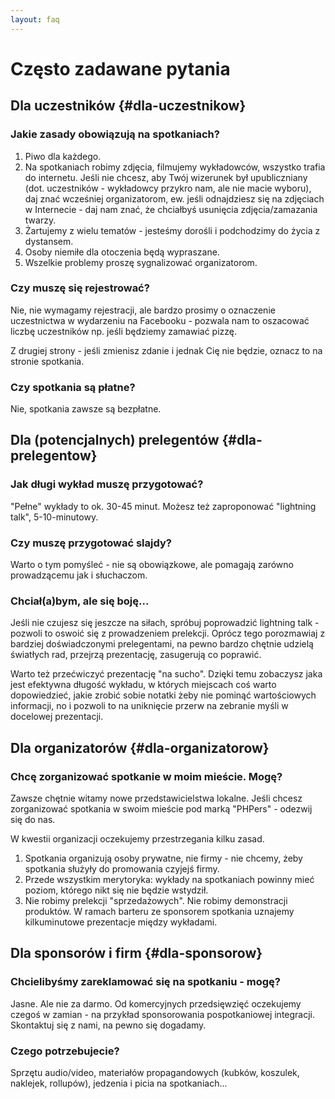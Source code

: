 ```yaml
---
layout: faq
---
```

# Często zadawane pytania

## Dla uczestników {#dla-uczestnikow}

### Jakie zasady obowiązują na spotkaniach?

1.  Piwo dla każdego.
2.  Na spotkaniach robimy zdjęcia, filmujemy wykładowców, wszystko trafia do
    internetu. Jeśli nie chcesz, aby Twój wizerunek był upubliczniany (dot.
    uczestników - wykładowcy przykro nam, ale nie macie wyboru), daj znać
    wcześniej organizatorom, ew. jeśli odnajdziesz się na zdjęciach w
    Internecie - daj nam znać, że chciałbyś usunięcia zdjęcia/zamazania twarzy.
3.  Żartujemy z wielu tematów - jesteśmy dorośli i podchodzimy do życia z
    dystansem.
4.  Osoby niemiłe dla otoczenia będą wypraszane.
5.  Wszelkie problemy proszę sygnalizować organizatorom.

### Czy muszę się rejestrować?

Nie, nie wymagamy rejestracji, ale bardzo prosimy o oznaczenie uczestnictwa w
wydarzeniu na Facebooku - pozwala nam to oszacować liczbę uczestników np. jeśli
będziemy zamawiać pizzę.

Z drugiej strony - jeśli zmienisz zdanie i jednak Cię nie będzie, oznacz to na
stronie spotkania.

### Czy spotkania są płatne?

Nie, spotkania zawsze są bezpłatne.

## Dla (potencjalnych) prelegentów {#dla-prelegentow}

### Jak długi wykład muszę przygotować?

"Pełne" wykłady to ok. 30-45 minut. Możesz też zaproponować "lightning talk",
5-10-minutowy.

### Czy muszę przygotować slajdy?

Warto o tym pomyśleć - nie są obowiązkowe, ale pomagają zarówno prowadzącemu
jak i słuchaczom.

### Chciał(a)bym, ale się boję...

Jeśli nie czujesz się jeszcze na siłach, spróbuj poprowadzić lightning talk -
pozwoli to oswoić się z prowadzeniem prelekcji. Oprócz tego porozmawiaj z
bardziej doświadczonymi prelegentami, na pewno bardzo chętnie udzielą światłych
rad, przejrzą prezentację, zasugerują co poprawić.

Warto też przećwiczyć prezentację "na sucho". Dzięki temu zobaczysz jaka jest
efektywna długość wykładu, w których miejscach coś warto dopowiedzieć, jakie
zrobić sobie notatki żeby nie pominąć wartościowych informacji, no i pozwoli to
na uniknięcie przerw na zebranie myśli w docelowej prezentacji.

## Dla organizatorów {#dla-organizatorow}

### Chcę zorganizować spotkanie w moim mieście. Mogę?

Zawsze chętnie witamy nowe przedstawicielstwa lokalne. Jeśli chcesz
zorganizować spotkania w swoim mieście pod marką "PHPers" - odezwij się do nas.

W kwestii organizacji oczekujemy przestrzegania kilku zasad.

1.  Spotkania organizują osoby prywatne, nie firmy - nie chcemy, żeby spotkania
    służyły do promowania czyjejś firmy.
2.  Przede wszystkim merytoryka: wykłady na spotkaniach powinny mieć poziom,
    którego nikt się nie będzie wstydził.
3.  Nie robimy prelekcji "sprzedażowych". Nie robimy demonstracji produktów. W
    ramach barteru ze sponsorem spotkania uznajemy kilkuminutowe prezentacje
    między wykładami.

## Dla sponsorów i firm {#dla-sponsorow}

### Chcielibyśmy zareklamować się na spotkaniu - mogę?

Jasne. Ale nie za darmo. Od komercyjnych przedsięwzięć oczekujemy czegoś w
zamian - na przykład sponsorowania pospotkaniowej integracji. Skontaktuj się z
nami, na pewno się dogadamy.

### Czego potrzebujecie?

Sprzętu audio/video, materiałów propagandowych (kubków, koszulek, naklejek,
rollupów), jedzenia i picia na spotkaniach...

